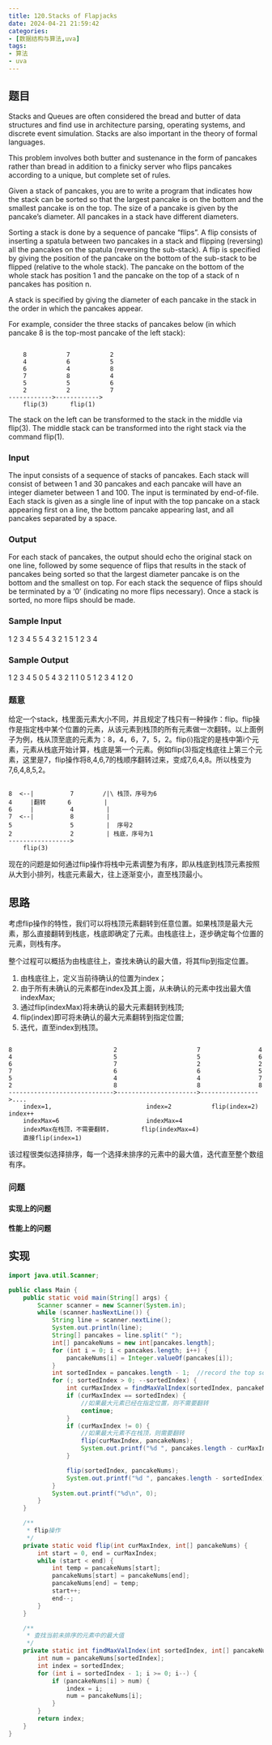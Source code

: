 ```yaml
---
title: 120.Stacks of Flapjacks
date: 2024-04-21 21:59:42
categories:
- [数据结构与算法,uva]
tags:
- 算法
- uva
---
```


## 题目

Stacks and Queues are often considered the bread and butter of data structures and find use in architecture parsing, operating systems, and discrete event simulation. Stacks are also important in the theory of formal languages.

This problem involves both butter and sustenance in the form of pancakes rather than bread in addition to a finicky server who flips pancakes according to a unique, but complete set of rules.

Given a stack of pancakes, you are to write a program that indicates how the stack can be sorted so that the largest pancake is on the bottom and the smallest pancake is on the top. The size of a pancake is given by the pancake’s diameter. All pancakes in a stack have different diameters.

Sorting a stack is done by a sequence of pancake “flips”. A flip consists of inserting a spatula between two pancakes in a stack and flipping (reversing) all the pancakes on the spatula (reversing the sub-stack). A flip is specified by giving the position of the pancake on the bottom of the sub-stack to be flipped (relative to the whole stack). The pancake on the bottom of the whole stack has position 1 and the pancake on the top of a stack of n pancakes has position n.

A stack is specified by giving the diameter of each pancake in the stack in the order in which the pancakes appear.

For example, consider the three stacks of pancakes below (in which pancake 8 is the top-most pancake of the left stack):

```plaintext

    8           7           2
    4           6           5
    6           4           8
    7           8           4
    5           5           6
    2           2           7
------------>------------>
    flip(3)      flip(1)
```

The stack on the left can be transformed to the stack in the middle via flip(3). The middle stack can be transformed into the right stack via the command flip(1).

### Input

The input consists of a sequence of stacks of pancakes. Each stack will consist of between 1 and 30 pancakes and each pancake will have an integer diameter between 1 and 100. The input is terminated by end-of-file. Each stack is given as a single line of input with the top pancake on a stack appearing first on a line, the bottom pancake appearing last, and all pancakes separated by a space.

### Output

For each stack of pancakes, the output should echo the original stack on one line, followed by some sequence of flips that results in the stack of pancakes being sorted so that the largest diameter pancake is on the bottom and the smallest on top. For each stack the sequence of flips should be terminated by a ‘0’ (indicating no more flips necessary). Once a stack is sorted, no more flips should be made.

### Sample Input

1 2 3 4 5
5 4 3 2 1
5 1 2 3 4

### Sample Output

1 2 3 4 5
0
5 4 3 2 1
1 0
5 1 2 3 4
1 2 0

### 题意

给定一个stack，栈里面元素大小不同，并且规定了栈只有一种操作：flip。flip操作是指定栈中某个位置的元素，从该元素到栈顶的所有元素做一次翻转。以上面例子为例，栈从顶至底的元素为：8，4，6，7，5，2。flip(i)指定的是栈中第i个元素，元素从栈底开始计算，栈底是第一个元素。例如flip(3)指定栈底往上第三个元素，这里是7，flip操作将8,4,6,7的栈顺序翻转过来，变成7,6,4,8。所以栈变为7,6,4,8,5,2。

```plaintext

8  <--|          7        /|\ 栈顶，序号为6
4     |翻转      6         |
6     |          4         |
7  <--|          8         |
5                5         |  序号2
2                2         | 栈底，序号为1  
----------------->
    flip(3)  
```

现在的问题是如何通过flip操作将栈中元素调整为有序，即从栈底到栈顶元素按照从大到小排列，栈底元素最大，往上逐渐变小，直至栈顶最小。

## 思路

考虑flip操作的特性，我们可以将栈顶元素翻转到任意位置。如果栈顶是最大元素，那么直接翻转到栈底，栈底即确定了元素。由栈底往上，逐步确定每个位置的元素，则栈有序。

整个过程可以概括为由栈底往上，查找未确认的最大值，将其flip到指定位置。

1. 由栈底往上，定义当前待确认的位置为index；
2. 由于所有未确认的元素都在index及其上面，从未确认的元素中找出最大值indexMax;
3. 通过flip(indexMax)将未确认的最大元素翻转到栈顶;
4. flip(index)即可将未确认的最大元素翻转到指定位置;
5. 迭代，直至index到栈顶。

```plaintext

8                            2                      7                4   
4                            5                      5                6
6                            7                      2                2 
7                            6                      6                5
5                            4                      4                7
2                            8                      8                8
----------------------------->---------------------->---------------->....
    index=1,                          index=2           flip(index=2)    index++
    indexMax=6                        indexMax=4
    indexMax在栈顶，不需要翻转，        flip(indexMax=4)
    直接flip(index=1)
```

该过程很类似选择排序，每一个选择未排序的元素中的最大值，迭代直至整个数组有序。

### 问题

#### 实现上的问题

#### 性能上的问题

## 实现

```JAVA
import java.util.Scanner;

public class Main {
    public static void main(String[] args) {
        Scanner scanner = new Scanner(System.in);
        while (scanner.hasNextLine()) {
            String line = scanner.nextLine();
            System.out.println(line);
            String[] pancakes = line.split(" ");
            int[] pancakeNums = new int[pancakes.length];
            for (int i = 0; i < pancakes.length; i++) {
                pancakeNums[i] = Integer.valueOf(pancakes[i]);
            }
            int sortedIndex = pancakes.length - 1;  //record the top sorted index,under the index all pancakes is sorted
            for (; sortedIndex > 0; --sortedIndex) {
                int curMaxIndex = findMaxValIndex(sortedIndex, pancakeNums);
                if (curMaxIndex == sortedIndex) {
                    //如果最大元素已经在指定位置，则不需要翻转
                    continue;
                }
                if (curMaxIndex != 0) {
                    //如果最大元素不在栈顶，则需要翻转
                    flip(curMaxIndex, pancakeNums);
                    System.out.printf("%d ", pancakes.length - curMaxIndex);
                }

                flip(sortedIndex, pancakeNums);
                System.out.printf("%d ", pancakes.length - sortedIndex);
            }
            System.out.printf("%d\n", 0);
        }
    }

    /**
     * flip操作
     */
    private static void flip(int curMaxIndex, int[] pancakeNums) {
        int start = 0, end = curMaxIndex;
        while (start < end) {
            int temp = pancakeNums[start];
            pancakeNums[start] = pancakeNums[end];
            pancakeNums[end] = temp;
            start++;
            end--;
        }
    }

    /**
     * 查找当前未排序的元素中的最大值
     */
    private static int findMaxValIndex(int sortedIndex, int[] pancakeNums) {
        int num = pancakeNums[sortedIndex];
        int index = sortedIndex;
        for (int i = sortedIndex - 1; i >= 0; i--) {
            if (pancakeNums[i] > num) {
                index = i;
                num = pancakeNums[i];
            }
        }
        return index;
    }
}
```

